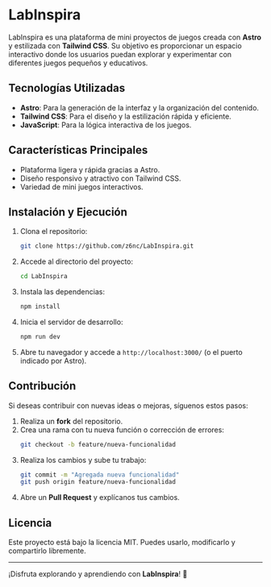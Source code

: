 # LabInspira

LabInspira es una plataforma de mini proyectos de juegos creada con **Astro** y estilizada con **Tailwind CSS**. Su objetivo es proporcionar un espacio interactivo donde los usuarios puedan explorar y experimentar con diferentes juegos pequeños y educativos.

## Tecnologías Utilizadas

- **Astro**: Para la generación de la interfaz y la organización del contenido.
- **Tailwind CSS**: Para el diseño y la estilización rápida y eficiente.
- **JavaScript**: Para la lógica interactiva de los juegos.

## Características Principales

- Plataforma ligera y rápida gracias a Astro.
- Diseño responsivo y atractivo con Tailwind CSS.
- Variedad de mini juegos interactivos.

## Instalación y Ejecución

1. Clona el repositorio:
   ```sh
   git clone https://github.com/z6nc/LabInspira.git
   ```
2. Accede al directorio del proyecto:
   ```sh
   cd LabInspira
   ```
3. Instala las dependencias:
   ```sh
   npm install
   ```
4. Inicia el servidor de desarrollo:
   ```sh
   npm run dev
   ```
5. Abre tu navegador y accede a `http://localhost:3000/` (o el puerto indicado por Astro).

## Contribución

Si deseas contribuir con nuevas ideas o mejoras, síguenos estos pasos:

1. Realiza un **fork** del repositorio.
2. Crea una rama con tu nueva función o corrección de errores:
   ```sh
   git checkout -b feature/nueva-funcionalidad
   ```
3. Realiza los cambios y sube tu trabajo:
   ```sh
   git commit -m "Agregada nueva funcionalidad"
   git push origin feature/nueva-funcionalidad
   ```
4. Abre un **Pull Request** y explícanos tus cambios.

## Licencia

Este proyecto está bajo la licencia MIT. Puedes usarlo, modificarlo y compartirlo libremente.

---

¡Disfruta explorando y aprendiendo con **LabInspira**! 🚀

